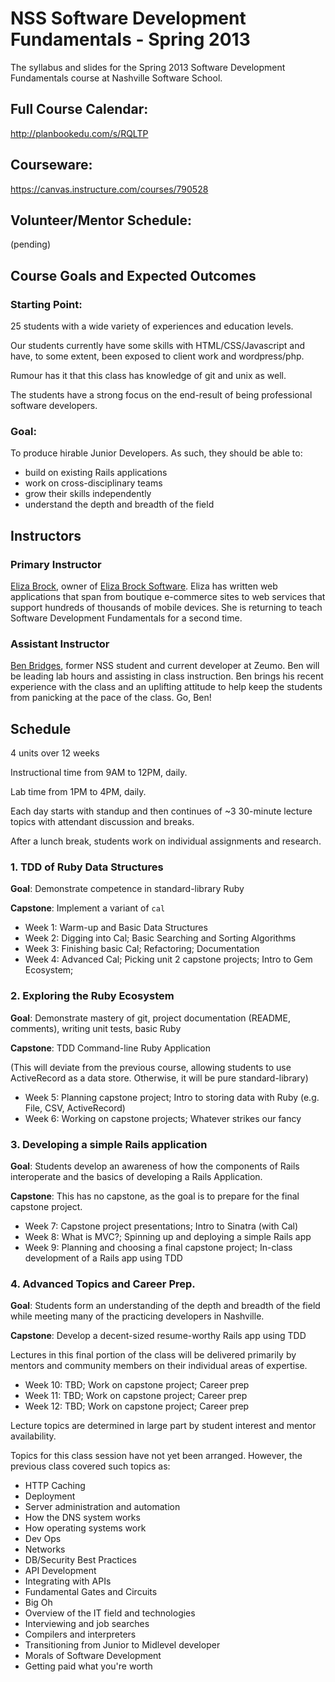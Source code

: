 NSS Software Development Fundamentals - Spring 2013
========================

The syllabus and slides for the Spring 2013 Software Development Fundamentals course at Nashville Software School.

## Full Course Calendar:

http://planbookedu.com/s/RQLTP

## Courseware:

https://canvas.instructure.com/courses/790528

## Volunteer/Mentor Schedule:

(pending)

## Course Goals and Expected Outcomes

### Starting Point:
25 students with a wide variety of experiences and education levels. 

Our students currently have some skills with HTML/CSS/Javascript and have, to some extent, been exposed to client work and wordpress/php.

Rumour has it that this class has knowledge of git and unix as well.

The students have a strong focus on the end-result of being professional software developers.

### Goal:

To produce hirable Junior Developers.  As such, they should be able to:

  * build on existing Rails applications
  * work on cross-disciplinary teams
  * grow their skills independently
  * understand the depth and breadth of the field

## Instructors

### Primary Instructor

[Eliza Brock](http://elizabrock.com/), owner of [Eliza Brock Software](http://elizabrocksoftware.com/).  Eliza has written web applications that span from boutique e-commerce sites to web services that support hundreds of thousands of mobile devices.  She is returning to teach Software Development Fundamentals for a second time.

### Assistant Instructor

[Ben Bridges](https://github.com/ben2d2), former NSS student and current developer at Zeumo.  Ben will be leading lab hours and assisting in class instruction.  Ben brings his recent experience with the class and an uplifting attitude to help keep the students from panicking at the pace of the class. Go, Ben!


## Schedule

4 units over 12 weeks

Instructional time from 9AM to 12PM, daily.

Lab time from 1PM to 4PM, daily.

Each day starts with standup and then continues of ~3 30-minute lecture topics with attendant discussion and breaks.

After a lunch break, students work on individual assignments and research.

### 1. TDD of Ruby Data Structures

**Goal**: Demonstrate competence in standard-library Ruby

**Capstone**: Implement a variant of `cal`

  * Week 1: Warm-up and Basic Data Structures
  * Week 2: Digging into Cal; Basic Searching and Sorting Algorithms
  * Week 3: Finishing basic Cal; Refactoring; Documentation
  * Week 4: Advanced Cal; Picking unit 2 capstone projects; Intro to Gem Ecosystem;

### 2. Exploring the Ruby Ecosystem

**Goal**: Demonstrate mastery of git, project documentation (README, comments), writing unit tests, basic Ruby

**Capstone**: TDD Command-line Ruby Application

(This will deviate from the previous course, allowing students to use ActiveRecord as a data store.  Otherwise, it will be pure standard-library)

  * Week 5: Planning capstone project; Intro to storing data with Ruby (e.g. File, CSV, ActiveRecord)
  * Week 6: Working on capstone projects; Whatever strikes our fancy

### 3. Developing a simple Rails application

**Goal**: Students develop an awareness of how the components of Rails interoperate and the basics of developing a Rails Application.

**Capstone**: This has no capstone, as the goal is to prepare for the final capstone project.

  * Week 7: Capstone project presentations; Intro to Sinatra (with Cal)
  * Week 8: What is MVC?; Spinning up and deploying a simple Rails app
  * Week 9: Planning and choosing a final capstone project; In-class development of a Rails app using TDD

### 4. Advanced Topics and Career Prep.

**Goal**: Students form an understanding of the depth and breadth of the field while meeting many of the practicing developers in Nashville.

**Capstone**: Develop a decent-sized resume-worthy Rails app using TDD

Lectures in this final portion of the class will be delivered primarily by mentors and community members on their individual areas of expertise.

  * Week 10: TBD; Work on capstone project; Career prep
  * Week 11: TBD; Work on capstone project; Career prep
  * Week 12: TBD; Work on capstone project; Career prep

Lecture topics are determined in large part by student interest and mentor availability.

Topics for this class session have not yet been arranged.  However, the previous class covered such topics as:

  * HTTP Caching
  * Deployment
  * Server administration and automation
  * How the DNS system works
  * How operating systems work
  * Dev Ops
  * Networks
  * DB/Security Best Practices
  * API Development
  * Integrating with APIs
  * Fundamental Gates and Circuits
  * Big Oh
  * Overview of the IT field and technologies
  * Interviewing and job searches
  * Compilers and interpreters
  * Transitioning from Junior to Midlevel developer
  * Morals of Software Development
  * Getting paid what you're worth

